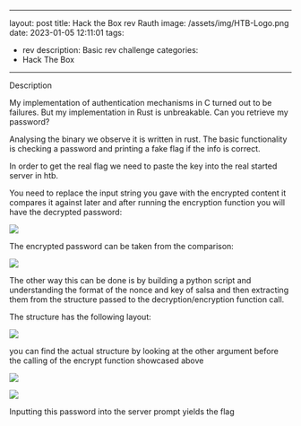 
---
layout: post
title:  Hack the Box rev Rauth
image: /assets/img/HTB-Logo.png
date:   2023-01-05 12:11:01
tags:
- rev
description: Basic rev challenge
categories:
- Hack The Box
---

Description

My implementation of authentication mechanisms in C turned out to be failures. But my implementation in Rust is unbreakable. Can you retrieve my password?

Analysing the binary we observe it is written in rust. The basic functionality is checking a password and printing a fake flag if the info is correct.

In order to get the real flag we need to paste the key into the real started server in htb.


You need to replace the input string you gave with the encrypted content it compares it against later and after running the encryption function you will have the decrypted password:

![](2023-01-05-20-38-20.png)

The encrypted password can be taken from the comparison:

![](2023-01-05-20-39-06.png)

The other way this can be done is by building a python script and understanding the format of the nonce and key of salsa and then extracting them from the structure passed to the decryption/encryption function call.

The structure has the following layout:



![](2023-01-05-22-01-03.png)


you can find the actual structure by looking at the other argument before the calling of the encrypt function showcased above

![](2023-01-05-20-37-55.png)


![](2023-01-05-20-12-59.png)

Inputting this password into the server prompt yields the flag

